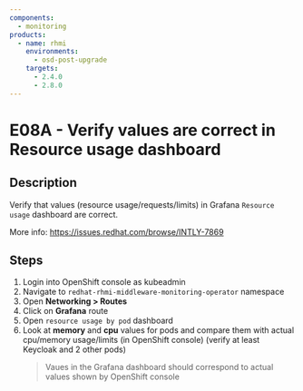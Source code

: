 ```yaml
---
components:
  - monitoring
products:
  - name: rhmi
    environments:
      - osd-post-upgrade
    targets:
      - 2.4.0
      - 2.8.0
---
```


# E08A - Verify values are correct in Resource usage dashboard

## Description

Verify that values (resource usage/requests/limits) in Grafana `Resource usage` dashboard are correct.

More info: <https://issues.redhat.com/browse/INTLY-7869>

## Steps

1. Login into OpenShift console as kubeadmin
2. Navigate to `redhat-rhmi-middleware-monitoring-operator` namespace
3. Open **Networking > Routes**
4. Click on **Grafana** route
5. Open `resource usage by pod` dashboard
6. Look at **memory** and **cpu** values for pods and compare them with actual cpu/memory usage/limits (in OpenShift console) (verify at least Keycloak and 2 other pods)
   > Vaues in the Grafana dashboard should correspond to actual values shown by OpenShift console
